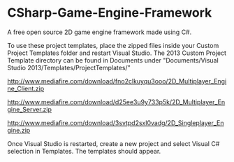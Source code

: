# CSharp-Game-Engine-Framework
A free open source 2D game engine framework made using C#.

To use these project templates, place the zipped files inside your Custom Project Templates folder and restart Visual Studio.
The 2013 Custom Project Template directory can be found in Documents under 
"Documents/Visual Studio 2013/Templates/ProjectTemplates/"

http://www.mediafire.com/download/fno2clkuyqu3ooo/2D_Multiplayer_Engine_Client.zip

http://www.mediafire.com/download/d25ee3u9y733p5k/2D_Multiplayer_Engine_Server.zip

http://www.mediafire.com/download/3svtpd2sxl0vadg/2D_Singleplayer_Engine.zip

Once Visual Studio is restarted, create a new project and select Visual C# selection in Templates. The templates should appear.
